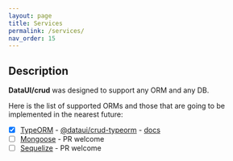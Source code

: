 ```yaml
---
layout: page
title: Services
permalink: /services/
nav_order: 15
---
```


## Description

**DataUI/crud** was designed to support any ORM and any DB.

Here is the list of supported ORMs and those that are going to be implemented in the nearest future:

- [x] [TypeORM](https://typeorm.io) - [@dataui/crud-typeorm](https://www.npmjs.com/package/@dataui/crud-typeorm) - [docs](service-typeorm/)
- [ ] [Mongoose](https://mongoosejs.com/) - PR welcome
- [ ] [Sequelize](http://docs.sequelizejs.com/) - PR welcome
